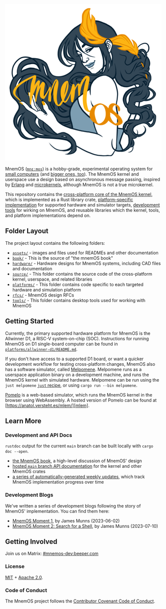 <img src = "./assets/logo-mnemos-1280px.png" width = "600" alt="MnemOS" />

MnemOS ([`mnɛːmos`][name]) is a hobby-grade, experimental operating system for
[small computers][d1] (and [bigger ones, too][x86]). The MnemOS kernel and
userspace use a design based on asynchronous message passing, inspired by
[Erlang] and [microkernels], although MnemOS is not a true microkernel.

This repository contains the [cross-platform core of the MnemOS kernel][kernel],
which is implemented as a Rust library crate, [platform-specific
implementation][platforms] for supported hardware and simulator targets,
[development tools][tools] for wirking on MnemOS, and reusable libraries which
the kernel, tools, and platform implementations depend on.

[name]: https://mnemos.dev/mnemosprojectoverview/book/#where-does-the-name-come-fromhow-do-i-pronounce-it
[d1]: https://github.com/tosc-rs/mnemos/tree/main/platforms/allwinner-d1
[x86]: https://github.com/tosc-rs/mnemos/tree/main/platforms/x86_64
[Erlang]: https://en.wikipedia.org/wiki/Erlang_(programming_language)#Processes
[microkernels]: https://en.wikipedia.org/wiki/Microkernel
[kernel]: https://mnemos.dev/doc/kernel/
[platforms]: https://github.com/tosc-rs/mnemos/tree/main/platforms
[tools]: https://github.com/tosc-rs/mnemos/tree/main/tools

## Folder Layout

The project layout contains the following folders:

* [`assets/`] - images and files used for READMEs and other documentation
* [`book/`] - This is the source of "the mnemOS book"
* [`hardware/`] - Hardware designs for MnemOS systems, including CAD files and documentation
* [`source/`] - This folder contains the source code of the cross-platform kernel, userspace, and related libraries
* [`platforms/`] - This folder contains code specific to each targeted hardware and simulation platform
* [`rfcs/`] - MnemOS design RFCs
* [`tools/`] - This folder contains desktop tools used for working with MnemOS

[`assets/`]: ./assets/
[`book/`]: ./book/
[`hardware/`]: ./hardware/
[`source/`]: ./source/
[`platforms/`]: .platforms/
[`tools/`]: ./tools/
[`rfcs/`]: ./rfcs/

## Getting Started

Currently, the primary supported hardware platform for MnemOS is the
Allwinner D1, a RISC-V system-on-chip (SOC). Instructions for running MnemOS on
D1 single-board computer can be found in [`platforms/allwinner-d1/README.md`].

If you don't have access to a supported D1 board, or want a quicker development
workflow for testing cross-platform changes, MnemOS also has a software
simulator, called [Melpomene]. Melpomene runs as a userspace application binary on
a development machine, and runs the MnemOS kernel with simulated hardware.
Melpomene can be run using the `just melpomene` [`just` recipe], or using
`cargo run --bin melpomene`.

[Pomelo] is a web-based simulator, which runs the MnemOS kernel in the browser
using WebAssembly. A hosted version of Pomelo can be found at
[https://anatol.versteht.es/mlem/][mlem].

[`platforms/allwinner-d1/README.md`]: ./platforms/allwinner-d1/README.md
[Melpomene]: ./platforms/melpomene
[Pomelo]: https://github.com/tosc-rs/mnemos/tree/main/platforms/pomelo
[mlem]: https://anatol.versteht.es/mlem/
[`just` recipe]: ./justfile

## Learn More

### Development and API Docs

`rustdoc` output for the current `main` branch can be built locally with `cargo doc --open`.

- [the MnemOS book][book], a high-level discussion of MnemOS' design
- [hosted `main` branch API documentation][rustdoc] for the kernel and other
  MnemOS crates
- [a series of automatically-generated weekly updates][updates], which track
  MnemOS implementation progress over time

[book]: https://mnemos.dev/mnemosprojectoverview/book/
[rustdoc]: https://mnemos.dev/doc/kernel/
[updates]: https://mnemos.dev/mnemosprojectoverview/changelog/

### Development Blogs

We've written a series of development blogs following the story of MnemOS'
implementation. You can find them here:

- [MnemOS Moment 1][moment-1], by James Munns (2023-06-02)
- [MnemOS Moment 2: Search for a Shell][moment-2], by James Munns (2023-07-10)


[moment-1]: https://onevariable.com/blog/mnemos-moment-1/
[moment-2]: https://onevariable.com/blog/mnemos-moment-2/

## Getting Involved

Join us on Matrix: [#mnemos-dev:beeper.com](https://matrix.to/#/#mnemos-dev:beeper.com)

### License

[MIT] + [Apache 2.0].

[MIT]: ./LICENSE-MIT
[Apache 2.0]: ./LICENSE-APACHE

### Code of Conduct

The MnemOS project follows the [Contributor Covenant Code of Conduct](./code_of_conduct.md).
